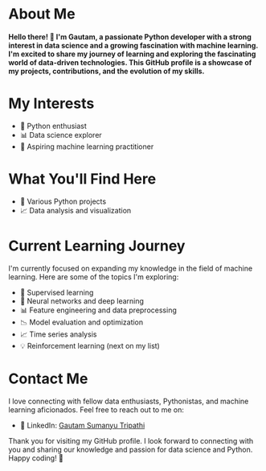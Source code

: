 # About Me
#### Hello there! 👋 I'm Gautam, a passionate Python developer with a strong interest in data science and a growing fascination with machine learning. I'm excited to share my journey of learning and exploring the fascinating world of data-driven technologies. This GitHub profile is a showcase of my projects, contributions, and the evolution of my skills.
# My Interests
* 🐍 Python enthusiast
* 📊 Data science explorer
* 🤖 Aspiring machine learning practitioner
# What You'll Find Here
* 📁 Various Python projects
* 📈 Data analysis and visualization
# Current Learning Journey
 I'm currently focused on expanding my knowledge in the field of machine learning. Here are some of the topics I'm exploring:
* 🤖 Supervised learning
* 🧠 Neural networks and deep learning
* 📊 Feature engineering and data preprocessing
* 📉 Model evaluation and optimization
* 📈 Time series analysis
* 💡 Reinforcement learning (next on my list)
# Contact Me
I love connecting with fellow data enthusiasts, Pythonistas, and machine learning aficionados. Feel free to reach out to me on:
* 💼 LinkedIn: [Gautam Sumanyu Tripathi](https://www.linkedin.com/in/gautam-tripathi-933a2b231/)

Thank you for visiting my GitHub profile. I look forward to connecting with you and sharing our knowledge and passion for data science and Python. Happy coding! 🚀
